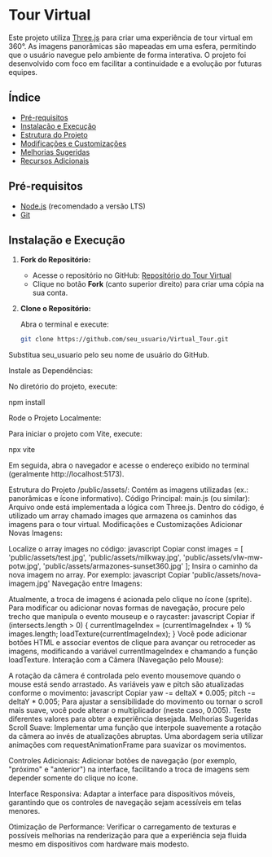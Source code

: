 # Tour Virtual

Este projeto utiliza [Three.js](https://threejs.org/) para criar uma experiência de tour virtual em 360°. As imagens panorâmicas são mapeadas em uma esfera, permitindo que o usuário navegue pelo ambiente de forma interativa. O projeto foi desenvolvido com foco em facilitar a continuidade e a evolução por futuras equipes.

## Índice

- [Pré-requisitos](#pré-requisitos)
- [Instalação e Execução](#instalação-e-execução)
- [Estrutura do Projeto](#estrutura-do-projeto)
- [Modificações e Customizações](#modificações-e-customizações)
- [Melhorias Sugeridas](#melhorias-sugeridas)
- [Recursos Adicionais](#recursos-adicionais)

## Pré-requisitos

- [Node.js](https://nodejs.org/) (recomendado a versão LTS)
- [Git](https://git-scm.com/)

## Instalação e Execução

1. **Fork do Repositório:**

   - Acesse o repositório no GitHub: [Repositório do Tour Virtual](https://github.com/Guglevers/Virtual_Tour)
   - Clique no botão **Fork** (canto superior direito) para criar uma cópia na sua conta.

2. **Clone o Repositório:**

   Abra o terminal e execute:
   ```bash
   git clone https://github.com/seu_usuario/Virtual_Tour.git
Substitua seu_usuario pelo seu nome de usuário do GitHub.

Instale as Dependências:

No diretório do projeto, execute:

npm install

Rode o Projeto Localmente:

Para iniciar o projeto com Vite, execute:

npx vite

Em seguida, abra o navegador e acesse o endereço exibido no terminal (geralmente http://localhost:5173).

Estrutura do Projeto
/public/assets/: Contém as imagens utilizadas (ex.: panorâmicas e ícone informativo).
Código Principal:
main.js (ou similar): Arquivo onde está implementada a lógica com Three.js.
Dentro do código, é utilizado um array chamado images que armazena os caminhos das imagens para o tour virtual.
Modificações e Customizações
Adicionar Novas Imagens:

Localize o array images no código:
javascript
Copiar
const images = [
  'public/assets/test.jpg', 
  'public/assets/milkway.jpg', 
  'public/assets/vlw-mw-potw.jpg', 
  'public/assets/armazones-sunset360.jpg'
];
Insira o caminho da nova imagem no array. Por exemplo:
javascript
Copiar
'public/assets/nova-imagem.jpg'
Navegação entre Imagens:

Atualmente, a troca de imagens é acionada pelo clique no ícone (sprite). Para modificar ou adicionar novas formas de navegação, procure pelo trecho que manipula o evento mouseup e o raycaster:
javascript
Copiar
if (intersects.length > 0) {
  currentImageIndex = (currentImageIndex + 1) % images.length;
  loadTexture(currentImageIndex);
}
Você pode adicionar botões HTML e associar eventos de clique para avançar ou retroceder as imagens, modificando a variável currentImageIndex e chamando a função loadTexture.
Interação com a Câmera (Navegação pelo Mouse):

A rotação da câmera é controlada pelo evento mousemove quando o mouse está sendo arrastado. As variáveis yaw e pitch são atualizadas conforme o movimento:
javascript
Copiar
yaw -= deltaX * 0.005;
pitch -= deltaY * 0.005;
Para ajustar a sensibilidade do movimento ou tornar o scroll mais suave, você pode alterar o multiplicador (neste caso, 0.005). Teste diferentes valores para obter a experiência desejada.
Melhorias Sugeridas
Scroll Suave:
Implementar uma função que interpole suavemente a rotação da câmera ao invés de atualizações abruptas. Uma abordagem seria utilizar animações com requestAnimationFrame para suavizar os movimentos.

Controles Adicionais:
Adicionar botões de navegação (por exemplo, "próximo" e "anterior") na interface, facilitando a troca de imagens sem depender somente do clique no ícone.

Interface Responsiva:
Adaptar a interface para dispositivos móveis, garantindo que os controles de navegação sejam acessíveis em telas menores.

Otimização de Performance:
Verificar o carregamento de texturas e possíveis melhorias na renderização para que a experiência seja fluida mesmo em dispositivos com hardware mais modesto.
